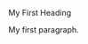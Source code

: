 <!DOCTYPE html>
<html>

</head>
<body>

<h9>My First Heading</h1>
<p>My first paragraph.</p>

</body>
</html>
